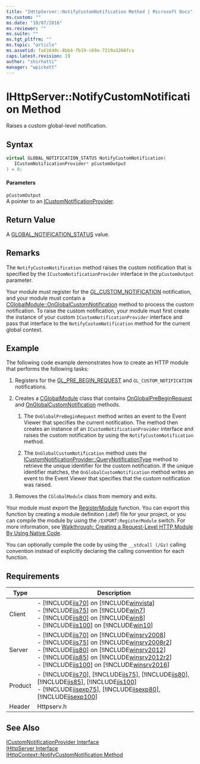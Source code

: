 ```yaml
---
title: "IHttpServer::NotifyCustomNotification Method | Microsoft Docs"
ms.custom: ""
ms.date: "10/07/2016"
ms.reviewer: ""
ms.suite: ""
ms.tgt_pltfrm: ""
ms.topic: "article"
ms.assetid: fa61640c-8bb4-fb19-c69e-7219a3260fca
caps.latest.revision: 19
author: "shirhatti"
manager: "wpickett"
---
```

# IHttpServer::NotifyCustomNotification Method
Raises a custom global-level notification.  
  
## Syntax  
  
```cpp  
virtual GLOBAL_NOTIFICATION_STATUS NotifyCustomNotification(  
   ICustomNotificationProvider* pCustomOutput  
) = 0;  
```  
  
#### Parameters  
 `pCustomOutput`  
 A pointer to an [ICustomNotificationProvider](../../../webdevelopment-reference\native-code-api\webdev-native-api-reference/icustomnotificationprovider-interface.md).  
  
## Return Value  
 A [GLOBAL_NOTIFICATION_STATUS](../../../webdevelopment-reference\native-code-api\webdev-native-api-reference/request-processing-constants.md) value.  
  
## Remarks  
 The `NotifyCustomNotification` method raises the custom notification that is specified by the `ICustomNotificationProvider` interface in the `pCustomOutput` parameter.  
  
 Your module must register for the [GL_CUSTOM_NOTIFICATION](../../../webdevelopment-reference\native-code-api\webdev-native-api-reference/request-processing-constants.md) notification, and your module must contain a [CGlobalModule::OnGlobalCustomNotification](../../../webdevelopment-reference\native-code-api\webdev-native-api-reference/cglobalmodule-onglobalcustomnotification-method.md) method to process the custom notification. To raise the custom notification, your module must first create the instance of your custom `ICustomNotificationProvider` interface and pass that interface to the `NotifyCustomNotification` method for the current global context.  
  
## Example  
 The following code example demonstrates how to create an HTTP module that performs the following tasks:  
  
1.  Registers for the [GL_PRE_BEGIN_REQUEST](../../../webdevelopment-reference\native-code-api\webdev-native-api-reference/request-processing-constants.md) and `GL_CUSTOM_NOTIFICATION` notifications.  
  
2.  Creates a [CGlobalModule](../../../webdevelopment-reference\native-code-api\webdev-native-api-reference/cglobalmodule-class.md) class that contains [OnGlobalPreBeginRequest](../../../webdevelopment-reference\native-code-api\webdev-native-api-reference/cglobalmodule-onglobalprebeginrequest-method.md) and [OnGlobalCustomNotification](../../../webdevelopment-reference\native-code-api\webdev-native-api-reference/cglobalmodule-onglobalcustomnotification-method.md) methods.  
  
    1.  The `OnGlobalPreBeginRequest` method writes an event to the Event Viewer that specifies the current notification. The method then creates an instance of an `ICustomNotificationProvider` interface and raises the custom notification by using the `NotifyCustomNotification` method.  
  
    2.  The `OnGlobalCustomNotification` method uses the [ICustomNotificationProvider::QueryNotificationType](../../../webdevelopment-reference\native-code-api\webdev-native-api-reference/icustomnotificationprovider-querynotificationtype-method.md) method to retrieve the unique identifier for the custom notification. If the unique identifier matches, the `OnGlobalCustomNotification` method writes an event to the Event Viewer that specifies that the custom notification was raised.  
  
3.  Removes the `CGlobalModule` class from memory and exits.  
  
<!-- TODO: review snippet reference  [!CODE [IHttpServerNotifyCustomNotification#1](IHttpServerNotifyCustomNotification#1)]  -->  
  
 Your module must export the [RegisterModule](../../../webdevelopment-reference\native-code-api\webdev-native-api-reference/pfn-registermodule-function.md) function. You can export this function by creating a module definition (.def) file for your project, or you can compile the module by using the `/EXPORT:RegisterModule` switch. For more information, see [Walkthrough: Creating a Request-Level HTTP Module By Using Native Code](../../../webdevelopment-reference\native-code-development-overview\native-code-dev-overview/walkthrough-creating-a-request-level-http-module-by-using-native-code.md).  
  
 You can optionally compile the code by using the `__stdcall (/Gz)` calling convention instead of explicitly declaring the calling convention for each function.  
  
## Requirements  
  
|Type|Description|  
|----------|-----------------|  
|Client|-   [!INCLUDE[iis70](../../../wmi-provider/includes/iis70-md.md)] on [!INCLUDE[winvista](../../../wmi-provider/includes/winvista-md.md)]<br />-   [!INCLUDE[iis75](../../../wmi-provider/includes/iis75-md.md)] on [!INCLUDE[win7](../../../wmi-provider/includes/win7-md.md)]<br />-   [!INCLUDE[iis80](../../../wmi-provider/includes/iis80-md.md)] on [!INCLUDE[win8](../../../wmi-provider/includes/win8-md.md)]<br />-   [!INCLUDE[iis100](../../../wmi-provider/includes/iis100-md.md)] on [!INCLUDE[win10](../../../wmi-provider/includes/win10-md.md)]|  
|Server|-   [!INCLUDE[iis70](../../../wmi-provider/includes/iis70-md.md)] on [!INCLUDE[winsrv2008](../../../wmi-provider/includes/winsrv2008-md.md)]<br />-   [!INCLUDE[iis75](../../../wmi-provider/includes/iis75-md.md)] on [!INCLUDE[winsrv2008r2](../../../wmi-provider/includes/winsrv2008r2-md.md)]<br />-   [!INCLUDE[iis80](../../../wmi-provider/includes/iis80-md.md)] on [!INCLUDE[winsrv2012](../../../wmi-provider/includes/winsrv2012-md.md)]<br />-   [!INCLUDE[iis85](../../../wmi-provider/includes/iis85-md.md)] on [!INCLUDE[winsrv2012r2](../../../wmi-provider/includes/winsrv2012r2-md.md)]<br />-   [!INCLUDE[iis100](../../../wmi-provider/includes/iis100-md.md)] on [!INCLUDE[winsrv2016](../../../wmi-provider/includes/winsrv2016-md.md)]|  
|Product|-   [!INCLUDE[iis70](../../../wmi-provider/includes/iis70-md.md)], [!INCLUDE[iis75](../../../wmi-provider/includes/iis75-md.md)], [!INCLUDE[iis80](../../../wmi-provider/includes/iis80-md.md)], [!INCLUDE[iis85](../../../wmi-provider/includes/iis85-md.md)], [!INCLUDE[iis100](../../../wmi-provider/includes/iis100-md.md)]<br />-   [!INCLUDE[iisexp75](../../../webdevelopment-reference\native-code-api\webdev-native-api-reference/includes/iisexp75-md.md)], [!INCLUDE[iisexp80](../../../webdevelopment-reference\native-code-api\webdev-native-api-reference/includes/iisexp80-md.md)], [!INCLUDE[iisexp100](../../../webdevelopment-reference\native-code-api\webdev-native-api-reference/includes/iisexp100-md.md)]|  
|Header|Httpserv.h|  
  
## See Also  
 [ICustomNotificationProvider Interface](../../../webdevelopment-reference\native-code-api\webdev-native-api-reference/icustomnotificationprovider-interface.md)   
 [IHttpServer Interface](../../../webdevelopment-reference\native-code-api\webdev-native-api-reference/ihttpserver-interface.md)   
 [IHttpContext::NotifyCustomNotification Method](../../../webdevelopment-reference\native-code-api\webdev-native-api-reference/ihttpcontext-notifycustomnotification-method.md)